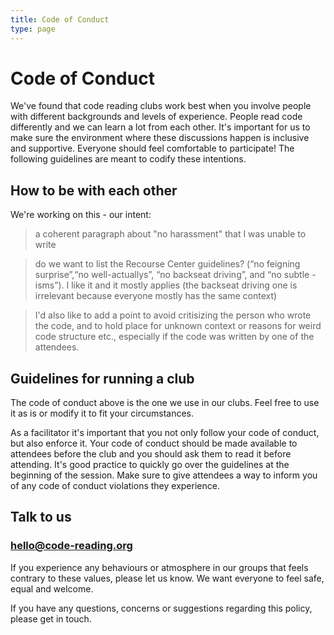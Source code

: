 ```yaml
---
title: Code of Conduct
type: page
---
```


# Code of Conduct

We've found that code reading clubs work best when you involve people with different backgrounds and levels of experience. People read code differently and we can learn a lot from each other. It's important for us to make sure the environment where these discussions happen is inclusive and supportive. Everyone should feel comfortable to participate! The following guidelines are meant to codify these intentions.

## How to be with each other

We're working on this - our intent:

> a coherent paragraph about "no harassment" that I was unable to write

> do we want to list the Recourse Center guidelines? (“no feigning surprise”,“no well-actuallys”, “no backseat driving”, and “no subtle -isms”). I like it and it mostly applies (the backseat driving one is irrelevant because everyone mostly has the same context)

> I'd also like to add a point to avoid critisizing the person who wrote the code, and to hold place for unknown context or reasons for weird code structure etc., especially if the code was written by one of the attendees.

## Guidelines for running a club

The code of conduct above is the one we use in our clubs. Feel free to use it as is or modify it to fit your circumstances.

As a facilitator it's important that you not only follow your code of conduct, but also enforce it. Your code of conduct should be made available to attendees before the club and you should ask them to read it before attending. It's good practice to quickly go over the guidelines at the beginning of the session. Make sure to give attendees a way to inform you of any code of conduct violations they experience.

## Talk to us

### hello@code-reading.org

If you experience any behaviours or atmosphere in our groups that feels contrary to these values, please let us know. We want everyone to feel safe, equal and welcome.

If you have any questions, concerns or suggestions regarding this policy, please get in touch.
